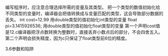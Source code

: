 编写程序时，应注意合理选择所需的变量及其类型。
把一个类型的数值初始化给不同类型的变量时，编译器会把值转换成与变量匹配的类型，这会导致部分数据的丢失。
int cost=12.99 用double类型的值初始化int类型的变量
float pi=3.1415926536; 用double类型的值初始化float类型的变量
第一个声明cost值是12.c编译器把浮点数转换为整数时，直接丢弃小数点后的部分，不会四舍五入。
第二个声明会损失精度，因为c只保证了float类型前6位的精度。

3.6参数和陷阱
